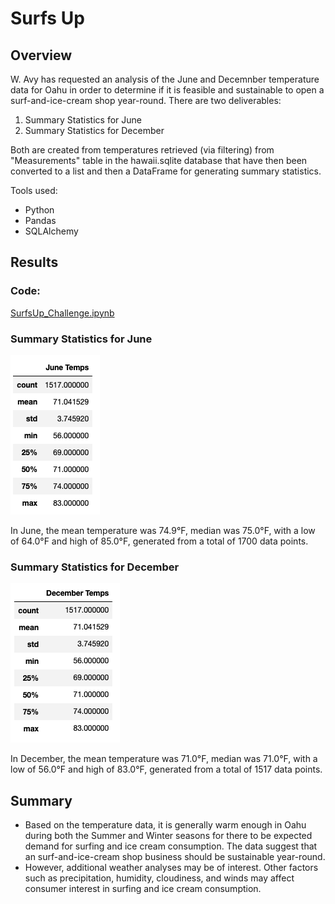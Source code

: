# Surfs Up
## Overview
W. Avy has requested an analysis of the June and Decemnber temperature data for Oahu in order to determine if it is feasible and sustainable to open a surf-and-ice-cream shop year-round. There are two deliverables:
1) Summary Statistics for June
2) Summary Statistics for December

Both are created from temperatures retrieved (via filtering) from "Measurements" table in the hawaii.sqlite database that have then been converted to a list and then a DataFrame for generating summary statistics.

Tools used:
* Python
* Pandas
* SQLAlchemy

## Results
### Code:
[SurfsUp_Challenge.ipynb](https://github.com/lexyzhong/surfs-up/blob/main/SurfsUp_Challenge.ipynb)

### Summary Statistics for June
![June-Temps.png](https://github.com/lexyzhong/surfs-up/blob/main/Resources/June-Temps.png)

In June, the mean temperature was 74.9°F, median was 75.0°F, with a low of 64.0°F and high of 85.0°F, generated from a total of 1700 data points.

### Summary Statistics for December
![December-Temps.png](https://github.com/lexyzhong/surfs-up/blob/main/Resources/December-Temps.png)

In December, the mean temperature was 71.0°F, median was 71.0°F, with a low of 56.0°F and high of 83.0°F, generated from a total of 1517 data points.

## Summary
* Based on the temperature data, it is generally warm enough in Oahu during both the Summer and Winter seasons for there to be expected demand for surfing and ice cream consumption. The data suggest that an surf-and-ice-cream shop business should be sustainable year-round.
* However, additional weather analyses may be of interest. Other factors such as precipitation, humidity, cloudiness, and winds may affect consumer interest in surfing and ice cream consumption.
